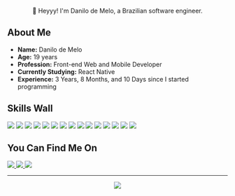 <p align="center">👋 Heyyy! I'm Danilo de Melo, a Brazilian software engineer.</p>

## **About Me**

- **Name:** Danilo de Melo
- **Age:** 19 years
- **Profession:** Front-end Web and Mobile Developer
- **Currently Studying:** React Native
- **Experience:** 3 Years, 8 Months, and 10 Days since I started programming

## **Skills Wall**

<p align="left">
  <img src="https://img.shields.io/badge/figma-393359?logo=figma&style=for-the-badge&logoColor=F2F2F2"/>
  <img src="https://img.shields.io/badge/git-F73C7B?logo=git&style=for-the-badge&logoColor=F2F2F2"/>
  <img src="https://img.shields.io/badge/sass-393359?logo=sass&style=for-the-badge&logoColor=F2F2F2"/>
  <img src="https://img.shields.io/badge/tailwindcss-F73C7B?logo=tailwindcss&style=for-the-badge&logoColor=F2F2F2"/>
  <img src="https://img.shields.io/badge/github%20pages-393359?logo=github&style=for-the-badge&logoColor=F2F2F2"/>
  <img src="https://img.shields.io/badge/javascript-F73C7B?logo=javascript&style=for-the-badge&logoColor=F2F2F2"/>
  <img src="https://img.shields.io/badge/markdown-4D4577?logo=markdown&style=for-the-badge&logoColor=F2F2F2"/>
  <img src="https://img.shields.io/badge/github-393359?logo=github&style=for-the-badge&logoColor=F2F2F2"/>
  <img src="https://img.shields.io/badge/node.js-F73C7B?logo=node.js&style=for-the-badge&logoColor=F2F2F2"/>
  <img src="https://img.shields.io/badge/visual%20studio%20code-393359?logo=visual%20studio%20code&style=for-the-badge&logoColor=F2F2F2"/>
  <img src="https://img.shields.io/badge/react%20native-393359?logo=react&style=for-the-badge&logoColor=F2F2F2"/>
  <img src="https://img.shields.io/badge/typescript-F73C7B?logo=typescript&style=for-the-badge&logoColor=F2F2F2"/>
  <img src="https://img.shields.io/badge/css3-F73C7B?logo=css3&style=for-the-badge&logoColor=F2F2F2"/>
  <img src="https://img.shields.io/badge/react-F73C7B?logo=react&style=for-the-badge&logoColor=F2F2F2"/>
  <img src="https://img.shields.io/badge/html5-4D4577?logo=html5&style=for-the-badge&logoColor=F2F2F2"/>
</p>

## **You Can Find Me On**

<p align="left">
  <a href="https://www.linkedin.com/in/engdann/">
    <img src="https://img.shields.io/badge/linkedin-4D4577?style=for-the-badge&logoColor=F2F2F2&logo=linkedin"/>
  </a>
  <a href="mailto:danilodemeloribeiro0@gmail.com">
    <img src="https://img.shields.io/badge/email-4D4577?logo=gmail&style=for-the-badge&logoColor=F2F2F2"/>
  </a>
  <a href="https://nickgabe.vercel.app">
    <img src="https://img.shields.io/badge/website-4D4577?logo=esri&style=for-the-badge&logoColor=F2F2F2"/>
  </a>
</p>

<hr>

<p align="center">
  <img src="https://github-readme-stats.vercel.app/api/?username=EngDann&style=for-the-badge&title_color=F73C7B&text_color=F2F2F2&bg_color=393359&border_color=121111&show_icons=true&icon_color=F2F2F2&rank_icon=github"/>
</p>
